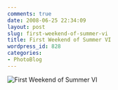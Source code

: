 ```yaml
---
comments: true
date: 2008-06-25 22:34:09
layout: post
slug: first-weekend-of-summer-vi
title: First Weekend of Summer VI
wordpress_id: 828
categories:
- PhotoBlog
---
```


![First Weekend of Summer VI](http://ryanfitzer.com/main/wp-content/uploads/2008/06/summer-6.jpg)
